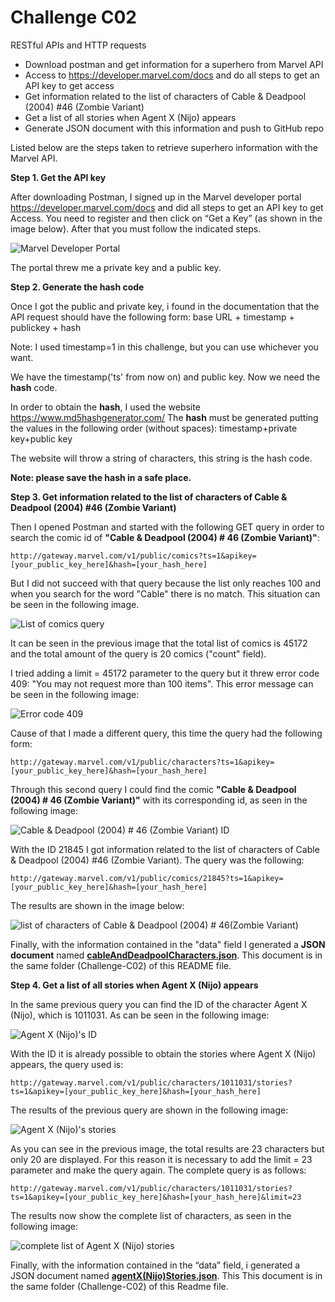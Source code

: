 # Challenge C02
RESTful APIs and HTTP requests

- Download postman and get information for a superhero from Marvel API
- Access to https://developer.marvel.com/docs and do all steps to get an API key to get access
- Get information related to the list of characters of Cable & Deadpool (2004) #46 (Zombie Variant)
- Get a list of all stories when Agent X (Nijo) appears
- Generate JSON document with this information and push to GitHub repo

Listed below are the steps taken to retrieve superhero information with the Marvel API.

**Step 1. Get the API key**

After downloading Postman, I signed up in the Marvel developer portal https://developer.marvel.com/docs and did all steps to get an API key to get Access. You need to register and then click on “Get a Key” (as shown in the image below). After that you must follow the indicated steps.

![Marvel Developer Portal](img/img-1.png)

The portal threw me a private key and a public key. 


**Step 2. Generate the hash code**

Once I got the public and private key, i found in the documentation that the API request should have the following form: base URL + timestamp + publickey + hash

Note: I used timestamp=1 in this challenge, but you can use whichever you want.

We have the timestamp('ts' from now on) and public key. Now we need the **hash** code.

In order to obtain the **hash**, I used the website  https://www.md5hashgenerator.com/ 
The **hash** must be generated putting the values in the following order (without spaces): timestamp+private key+public key

The website will throw a string of characters, this string is the hash code.

**Note: please save the hash in a safe place.**


**Step 3. Get information related to the list of characters of Cable & Deadpool (2004) #46 (Zombie Variant)**

Then I opened Postman and started with the following GET query in order to search the comic id of **"Cable & Deadpool (2004) # 46 (Zombie Variant)"**: 

```
http://gateway.marvel.com/v1/public/comics?ts=1&apikey=[your_public_key_here]&hash=[your_hash_here]
```

But I did not succeed with that query because the list only reaches 100 and when you search for the word "Cable" there is no match. This situation can be seen in the following image.

![List of comics query](img/img-2.png)

It can be seen in the previous image that the total list of comics is 45172 and the total amount of the query is 20 comics ("count" field).

I tried adding a limit = 45172 parameter to the query but it threw error code 409: "You may not request more than 100 items". This error message can be seen in the following image:

![Error code 409](img/img-3.png)

Cause of that I made a different query, this time the query had the following form: 

```
http://gateway.marvel.com/v1/public/characters?ts=1&apikey=[your_public_key_here]&hash=[your_hash_here]
```

Through this second query I could find the comic **"Cable & Deadpool (2004) # 46 (Zombie Variant)"** with its corresponding id, as seen in the following image:

![Cable & Deadpool (2004) # 46 (Zombie Variant) ID](img/img-4.png)

With the ID 21845 I got information related to the list of characters of Cable & Deadpool (2004) #46 (Zombie Variant). The query was the following:

```
http://gateway.marvel.com/v1/public/comics/21845?ts=1&apikey=[your_public_key_here]&hash=[your_hash_here]
```
The results are shown in the image below:

![list of characters of Cable & Deadpool (2004) # 46(Zombie Variant)](img/img-5.png)

Finally, with the information contained in the "data" field I generated a **JSON document** named **[cableAndDeadpoolCharacters.json](cableAndDeadpoolCharacters.json)**. This document is in the same folder (Challenge-C02)  of this README file.

**Step 4. Get a list of all stories when Agent X (Nijo) appears**

In the same previous query you can find the ID of the character Agent X (Nijo), which is 1011031. As can be seen in the following image:

![Agent X (Nijo)'s ID](img/img-6.png)

With the ID it is already possible to obtain the stories where Agent X (Nijo) appears, the query used is:

```
http://gateway.marvel.com/v1/public/characters/1011031/stories?ts=1&apikey=[your_public_key_here]&hash=[your_hash_here]
```

The results of the previous query are shown in the following image: 

![Agent X (Nijo)'s stories](img/img-7.png)

As you can see in the previous image, the total results are 23 characters but only 20 are displayed. For this reason it is necessary to add the limit = 23 parameter and make the query again. The complete query is as follows:

```
http://gateway.marvel.com/v1/public/characters/1011031/stories?ts=1&apikey=[your_public_key_here]&hash=[your_hash_here]&limit=23
```

The results now show the complete list of characters, as seen in the following image:

![complete list of Agent X (Nijo) stories](img/img-8.png)

Finally, with the information contained in the “data” field, i generated a JSON document named **[agentX(Nijo)Stories.json](agentX(Nijo)Stories.json)**. This This document is in the same folder (Challenge-C02)  of this Readme file.  